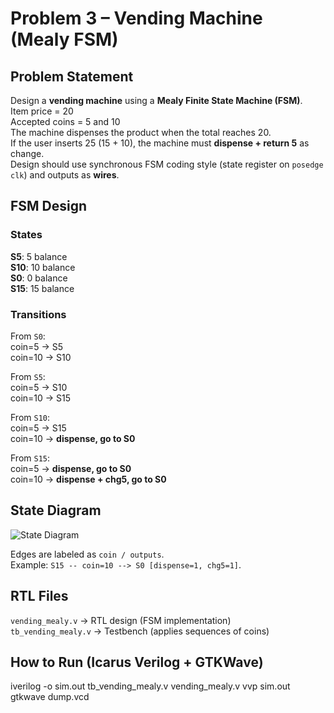 # Problem 3 – Vending Machine (Mealy FSM)

## Problem Statement
Design a **vending machine** using a **Mealy Finite State Machine (FSM)**.  
Item price = 20  
Accepted coins = 5 and 10  
The machine dispenses the product when the total reaches 20.  
If the user inserts 25 (15 + 10), the machine must **dispense + return 5** as change.  
Design should use synchronous FSM coding style (state register on `posedge clk`) and outputs as **wires**.



## FSM Design

### States
**S5**: 5 balance  
**S10**: 10 balance  
**S0**: 0 balance  
**S15**: 15 balance  

### Transitions
From `S0`:  
  coin=5 → S5  
  coin=10 → S10  

From `S5`:  
  coin=5 → S10  
  coin=10 → S15  

From `S10`:  
  coin=5 → S15  
  coin=10 → **dispense, go to S0**  

From `S15`:  
  coin=5 → **dispense, go to S0**  
  coin=10 → **dispense + chg5, go to S0**  


## State Diagram
![State Diagram](waves/state_diagram.jpg)

Edges are labeled as `coin / outputs`.  
Example: `S15 -- coin=10 --> S0 [dispense=1, chg5=1]`.


## RTL Files
`vending_mealy.v` → RTL design (FSM implementation)  
`tb_vending_mealy.v` → Testbench (applies sequences of coins)  


## How to Run (Icarus Verilog + GTKWave)

iverilog -o sim.out tb_vending_mealy.v vending_mealy.v
vvp sim.out
gtkwave dump.vcd
